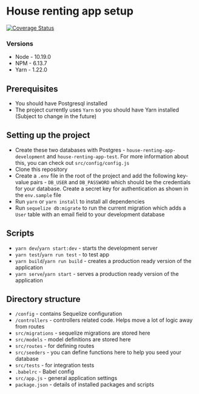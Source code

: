 # House renting app setup

[![Coverage Status](https://coveralls.io/repos/github/robocopkaka/house-renting-app/badge.svg?branch=ft-setup-circle-and-coverage)](https://coveralls.io/github/robocopkaka/house-renting-app?branch=ft-setup-circle-and-coverage)

### Versions
* Node - 10.19.0
* NPM - 6.13.7
* Yarn - 1.22.0

## Prerequisites
* You should have Postgresql installed
* The project currently uses `Yarn` so you should have Yarn installed (Subject to change in the future)

## Setting up the project
* Create these two databases with Postgres - `house-renting-app-development`
and `house-renting-app-test`. For more information about this, you can check out
`src/config/config.js`
* Clone this repository
* Create a `.env` file in the root of the project and add the following 
key-value pairs - `DB_USER` and `DB_PASSWORD` which should be the credentials
for your database.
Create a secret key for authentication as shown in the `env.sample` file
* Run `yarn` or `yarn install` to install all dependencies
* Run `sequelize db:migrate` to run the current migration which adds
a `User` table with an email field to your development database

## Scripts
* `yarn dev`/`yarn start:dev` - starts the development server
* `yarn test`/`yarn run test` - to test app
* `yarn build`/`yarn run build` - creates a production ready version of the application
* `yarn serve`/`yarn start` - serves a production ready version of the application

## Directory structure

* `/config` - contains Sequelize configuration
* `/controllers` - controllers related code. Helps move a lot of logic away from
routes
* `src/migrations` - sequelize migrations are stored here
* `src/models` - model definitions are stored here
* `src/routes` - for defining routes
* `src/seeders` - you can define functions here to help you seed your database
* `src/tests` - for integration tests
* `.babelrc` - Babel config
* `src/app.js` - general application settings
* `package.json` - details of installed packages and scripts